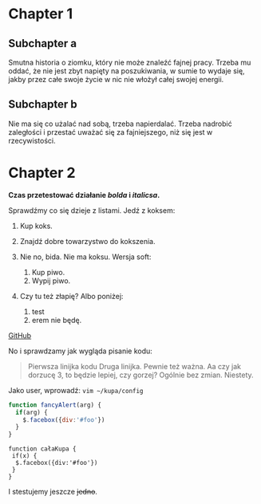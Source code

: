 # Chapter 1
## Subchapter a
Smutna historia o ziomku, który nie może znaleźć fajnej pracy. Trzeba mu oddać, że nie jest zbyt napięty na poszukiwania, w sumie to wydaje się, jakby przez całe swoje życie w nic nie włożył całej swojej energii.

## Subchapter b
Nie ma się co użalać nad sobą, trzeba napierdalać. Trzeba nadrobić zaległości i przestać uważać się za fajniejszego, niż się jest w rzecywistości.

# Chapter 2
__Czas przetestować działanie *bolda* i *italicsa*.__

Sprawdźmy co się dzieje z listami. Jedź z koksem:
1. Kup koks.
1. Znajdź dobre towarzystwo do kokszenia.
1. Nie no, bida. Nie ma koksu. Wersja soft:
	1. Kup piwo.
	1. Wypij piwo.

1. Czy tu też złapię? Albo poniżej:
	1. test
	1. erem nie będę.

[GitHub](http://github.com)

No i sprawdzamy jak wygląda pisanie kodu:
> Pierwsza linijka kodu
> Druga linijka. Pewnie też ważna.
> Aa czy jak dorzucę 3, to będzie lepiej, czy gorzej? Ogólnie bez zmian. Niestety.

Jako user, wprowadź: `vim ~/kupa/config`

```javascript
function fancyAlert(arg) {
  if(arg) {
    $.facebox({div:'#foo'})
  }
}
```

    function całaKupa {
     if(x) {
      $.facebox({div:'#foo'})
     }
    }


I stestujemy jeszcze ~~jedno~~.
